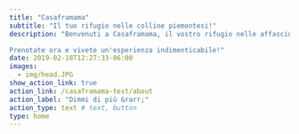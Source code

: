 ```yaml
---
title: "Casaframama"
subtitle: "Il tuo rifugio nelle colline piemontesi!"
description: "Benvenuti a Casaframama, il vostro rifugio nelle affascinanti Langhe! Immaginatevi circondati da colline ondulate e vigneti che si perdono all'orizzonte. Confortevole e accogliente, la nostra casa vi offre il punto di partenza perfetto per esplorare le cantine vinicole locali, gustare la cucina piemontese e passeggiare tra paesaggi mozzafiato.

Prenotate ora e vivete un'esperienza indimenticabile!"
date: 2019-02-18T12:27:33-06:00
images:
  - img/head.JPG
show_action_link: true
action_link: /casaframama-test/about
action_label: "Dimmi di più &rarr;"
action_type: text # text, button
type: home
---
```


